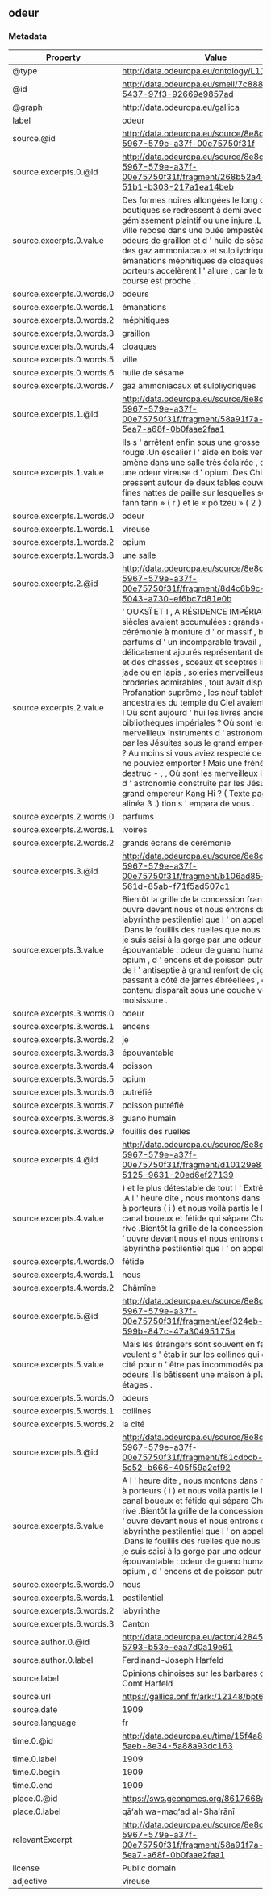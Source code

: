 ## odeur

### Metadata

| Property | Value |
| -------- | ----- |
| @type | http://data.odeuropa.eu/ontology/L11_Smell |
| @id | http://data.odeuropa.eu/smell/7c888193-bba7-5437-97f3-92669e9857ad |
| @graph | http://data.odeuropa.eu/gallica |
| label | odeur |
| source.@id | http://data.odeuropa.eu/source/8e8cb547-5967-579e-a37f-00e75750f31f |
| source.excerpts.0.@id | http://data.odeuropa.eu/source/8e8cb547-5967-579e-a37f-00e75750f31f/fragment/268b52a4-a20c-51b1-b303-217a1ea14beb |
| source.excerpts.0.value | Des formes noires allongées le long des boutiques se redressent à demi avec un gémissement plaintif ou une injure .L ' énorme ville repose dans une buée empestée par des odeurs de graillon et d ' huile de sésame , par des gaz ammoniacaux et sulpliydriques , par des émanations méphitiques de cloaques .Les porteurs accélèrent l ' allure , car le terme de leur course est proche . |
| source.excerpts.0.words.0 | odeurs |
| source.excerpts.0.words.1 | émanations |
| source.excerpts.0.words.2 | méphitiques |
| source.excerpts.0.words.3 | graillon |
| source.excerpts.0.words.4 | cloaques |
| source.excerpts.0.words.5 | ville |
| source.excerpts.0.words.6 | huile de sésame |
| source.excerpts.0.words.7 | gaz ammoniacaux et sulpliydriques |
| source.excerpts.1.@id | http://data.odeuropa.eu/source/8e8cb547-5967-579e-a37f-00e75750f31f/fragment/58a91f7a-a55f-5ea7-a68f-0b0faae2faa1 |
| source.excerpts.1.value | Ils s ' arrêtent enfin sous une grosse lanterne rouge .Un escalier l ' aide en bois vermoulu nous amène dans une salle très éclairée , où règne une odeur vireuse d ' opium .Des Chinois se pressent autour de deux tables couvertes de fines nattes de paille sur lesquelles se jouent le « fann tann » ( r ) et le « pô tzeu » ( 2 ) . |
| source.excerpts.1.words.0 | odeur |
| source.excerpts.1.words.1 | vireuse |
| source.excerpts.1.words.2 | opium |
| source.excerpts.1.words.3 | une salle |
| source.excerpts.2.@id | http://data.odeuropa.eu/source/8e8cb547-5967-579e-a37f-00e75750f31f/fragment/8d4c6b9c-1458-5043-a730-ef6bc7d81e0b |
| source.excerpts.2.value | ' OUKSÏ ET I , A RÉSIDENCE IMPÉRIALE .que les siècles avaient accumulées : grands écrans de cérémonie à monture d ' or massif , brûle - parfums d ' un incomparable travail , ivoires délicatement ajourés représentant des paysages et des chasses , sceaux et sceptres impériaux en jade ou en lapis , soieries merveilleuses aux broderies admirables , tout avait disparu ! Profanation suprême , les neuf tablettes ancestrales du temple du Ciel avaient été volées ! Où sont aujourd ' hui les livres anciens des bibliothèques impériales ? Où sont les merveilleux instruments d ' astronomie construits par les Jésuites sous le grand empereur Kang Hi ? Au moins si vous aviez respecté ce que vous ne pouviez emporter ! Mais une frénésie de destruc - , , Où sont les merveilleux instruments d ' astronomie construite par les Jésuites sous le grand empereur Kang Hi ? ( Texte page 210 , alinéa 3 .) tion s ' empara de vous . |
| source.excerpts.2.words.0 | parfums |
| source.excerpts.2.words.1 | ivoires |
| source.excerpts.2.words.2 | grands écrans de cérémonie |
| source.excerpts.3.@id | http://data.odeuropa.eu/source/8e8cb547-5967-579e-a37f-00e75750f31f/fragment/b106ad85-1455-561d-85ab-f71f5ad507c1 |
| source.excerpts.3.value | Bientôt la grille de la concession française s ' ouvre devant nous et nous entrons dans ce labyrinthe pestilentiel que l ' on appelle Canton .Dans le fouillis des ruelles que nous traversons , je suis saisi à la gorge par une odeur épouvantable : odeur de guano humain , d ' opium , d ' encens et de poisson putréfié .Je fais de l ' antiseptie à grand renfort de cigarettes en passant à côté de jarres ébréeliées , dont le contenu disparaît sous une couche verte de moisissure . |
| source.excerpts.3.words.0 | odeur |
| source.excerpts.3.words.1 | encens |
| source.excerpts.3.words.2 | je |
| source.excerpts.3.words.3 | épouvantable |
| source.excerpts.3.words.4 | poisson |
| source.excerpts.3.words.5 | opium |
| source.excerpts.3.words.6 | putréfié |
| source.excerpts.3.words.7 | poisson putréfié |
| source.excerpts.3.words.8 | guano humain |
| source.excerpts.3.words.9 | fouillis des ruelles |
| source.excerpts.4.@id | http://data.odeuropa.eu/source/8e8cb547-5967-579e-a37f-00e75750f31f/fragment/d10129e8-ee2e-5125-9631-20ed6ef27139 |
| source.excerpts.4.value | ) et le plus détestable de tout l ' Extrême - Orient .A l ' heure dite , nous montons dans nos chaises à porteurs ( i ) et nous voilà partis le long du canal boueux et fétide qui sépare Châmîne de la rive .Bientôt la grille de la concession française s ' ouvre devant nous et nous entrons dans ce labyrinthe pestilentiel que l ' on appelle Canton . |
| source.excerpts.4.words.0 | fétide |
| source.excerpts.4.words.1 | nous |
| source.excerpts.4.words.2 | Châmîne |
| source.excerpts.5.@id | http://data.odeuropa.eu/source/8e8cb547-5967-579e-a37f-00e75750f31f/fragment/eef324eb-7fb3-599b-847c-47a30495175a |
| source.excerpts.5.value | Mais les étrangers sont souvent en faute .Ils veulent s ' établir sur les collines qui dominent la cité pour n ' être pas incommodés par ses odeurs .Ils bâtissent une maison à plusieurs étages . |
| source.excerpts.5.words.0 | odeurs |
| source.excerpts.5.words.1 | collines |
| source.excerpts.5.words.2 | la cité |
| source.excerpts.6.@id | http://data.odeuropa.eu/source/8e8cb547-5967-579e-a37f-00e75750f31f/fragment/f81cdbcb-3451-5c52-b666-405f59a2cf92 |
| source.excerpts.6.value | A l ' heure dite , nous montons dans nos chaises à porteurs ( i ) et nous voilà partis le long du canal boueux et fétide qui sépare Châmîne de la rive .Bientôt la grille de la concession française s ' ouvre devant nous et nous entrons dans ce labyrinthe pestilentiel que l ' on appelle Canton .Dans le fouillis des ruelles que nous traversons , je suis saisi à la gorge par une odeur épouvantable : odeur de guano humain , d ' opium , d ' encens et de poisson putréfié . |
| source.excerpts.6.words.0 | nous |
| source.excerpts.6.words.1 | pestilentiel |
| source.excerpts.6.words.2 | labyrinthe |
| source.excerpts.6.words.3 | Canton |
| source.author.0.@id | http://data.odeuropa.eu/actor/42845c7a-720d-5793-b53e-eaa7d0a19e61 |
| source.author.0.label | Ferdinand-Joseph Harfeld |
| source.label | Opinions chinoises sur les barbares d'Occident / Comt Harfeld |
| source.url | https://gallica.bnf.fr/ark:/12148/bpt6k6207453c |
| source.date | 1909 |
| source.language | fr |
| time.0.@id | http://data.odeuropa.eu/time/15f4a8c0-cae1-5aeb-8e34-5a88a93dc163 |
| time.0.label | 1909 |
| time.0.begin | 1909 |
| time.0.end | 1909 |
| place.0.@id | https://sws.geonames.org/8617668/ |
| place.0.label | qāʻah  wa-maqʻad al-Shaʻrānī |
| relevantExcerpt | http://data.odeuropa.eu/source/8e8cb547-5967-579e-a37f-00e75750f31f/fragment/58a91f7a-a55f-5ea7-a68f-0b0faae2faa1 |
| license | Public domain |
| adjective | vireuse |
